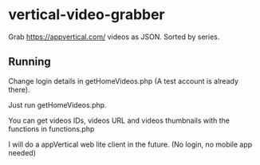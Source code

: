 # vertical-video-grabber
Grab https://appvertical.com/ videos as JSON. Sorted by series.

## Running
Change login details in getHomeVideos.php (A test account is already there).

Just run getHomeVideos.php.

You can get videos IDs, videos URL and videos thumbnails with the functions in functions.php

I will do a appVertical web lite client in the future. (No login, no mobile app needed)